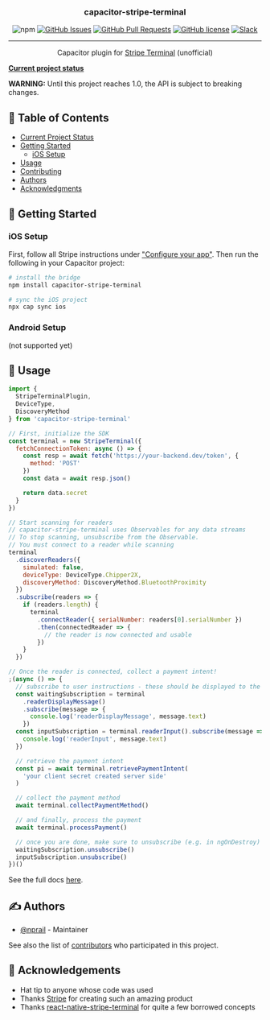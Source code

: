 <h3 align="center">capacitor-stripe-terminal</h3>

<div align="center">

![npm](https://img.shields.io/npm/v/capacitor-stripe-terminal.svg)
[![GitHub Issues](https://img.shields.io/github/issues/eventOneHQ/capacitor-stripe-terminal.svg)](https://github.com/eventOneHQ/capacitor-stripe-terminal/issues)
[![GitHub Pull Requests](https://img.shields.io/github/issues-pr/eventOneHQ/capacitor-stripe-terminal.svg)](https://github.com/eventOneHQ/capacitor-stripe-terminal/pulls)
[![GitHub license](https://img.shields.io/github/license/eventOneHQ/capacitor-stripe-terminal.svg)](https://github.com/eventOneHQ/capacitor-stripe-terminal/blob/master/LICENSE)
[![Slack](https://slack.event1.io/badge.svg)](https://slack.event1.io/)

</div>

---

<p align="center">Capacitor plugin for <a href="https://stripe.com/terminal">Stripe Terminal</a> (unofficial)
</p>

**[Current project status](https://github.com/eventOneHQ/capacitor-stripe-terminal/issues/2)**

**WARNING:** Until this project reaches 1.0, the API is subject to breaking changes.

## 📝 Table of Contents

- [Current Project Status](https://github.com/eventOneHQ/capacitor-stripe-terminal/issues/2)
- [Getting Started](#getting_started)
  - [iOS Setup](#ios-setup)
- [Usage](#usage) 
- [Contributing](CONTRIBUTING.md)
- [Authors](#authors)
- [Acknowledgments](#acknowledgement)

## 🏁 Getting Started <a name = "getting_started"></a>

### iOS Setup

First, follow all Stripe instructions under ["Configure your app"](https://stripe.com/docs/terminal/sdk/ios#configure). Then run the following in your Capacitor project:

```bash
# install the bridge
npm install capacitor-stripe-terminal

# sync the iOS project
npx cap sync ios
```

### Android Setup

(not supported yet)

## 🎈 Usage <a name="usage"></a>

```javascript
import {
  StripeTerminalPlugin,
  DeviceType,
  DiscoveryMethod
} from 'capacitor-stripe-terminal'

// First, initialize the SDK
const terminal = new StripeTerminal({
  fetchConnectionToken: async () => {
    const resp = await fetch('https://your-backend.dev/token', {
      method: 'POST'
    })
    const data = await resp.json()

    return data.secret
  }
})

// Start scanning for readers
// capacitor-stripe-terminal uses Observables for any data streams
// To stop scanning, unsubscribe from the Observable.
// You must connect to a reader while scanning
terminal
  .discoverReaders({
    simulated: false,
    deviceType: DeviceType.Chipper2X,
    discoveryMethod: DiscoveryMethod.BluetoothProximity
  })
  .subscribe(readers => {
    if (readers.length) {
      terminal
        .connectReader({ serialNumber: readers[0].serialNumber })
        .then(connectedReader => {
          // the reader is now connected and usable
        })
    }
  })

// Once the reader is connected, collect a payment intent!
;(async () => {
  // subscribe to user instructions - these should be displayed to the user
  const waitingSubscription = terminal
    .readerDisplayMessage()
    .subscribe(message => {
      console.log('readerDisplayMessage', message.text)
    })
  const inputSubscription = terminal.readerInput().subscribe(message => {
    console.log('readerInput', message.text)
  })

  // retrieve the payment intent
  const pi = await terminal.retrievePaymentIntent(
    'your client secret created server side'
  )

  // collect the payment method
  await terminal.collectPaymentMethod()

  // and finally, process the payment
  await terminal.processPayment()

  // once you are done, make sure to unsubscribe (e.g. in ngOnDestroy)
  waitingSubscription.unsubscribe()
  inputSubscription.unsubscribe()
})()
```

See the full docs [here](https://oss.eventone.page/capacitor-stripe-terminal).

## ✍️ Authors <a name = "authors"></a>

- [@nprail](https://github.com/nprail) - Maintainer

See also the list of [contributors](https://github.com/eventOneHQ/capacitor-stripe-terminal/contributors) who participated in this project.

## 🎉 Acknowledgements <a name = "acknowledgement"></a>

- Hat tip to anyone whose code was used
- Thanks [Stripe](https://stripe.com/terminal) for creating such an amazing product
- Thanks [react-native-stripe-terminal](https://github.com/theopolisme/react-native-stripe-terminal) for quite a few borrowed concepts
